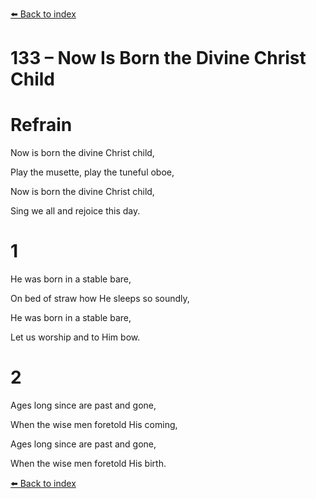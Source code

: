 [⬅️ Back to index](../README.md)

# 133 – Now Is Born the Divine Christ Child





# Refrain

Now is born the divine Christ child,

Play the musette, play the tuneful oboe,

Now is born the divine Christ child,

Sing we all and rejoice this day.



# 1

He was born in a stable bare,

On bed of straw how He sleeps so soundly,

He was born in a stable bare,

Let us worship and to Him bow.



# 2

Ages long since are past and gone,

When the wise men foretold His coming,

Ages long since are past and gone,

When the wise men foretold His birth.

[⬅️ Back to index](../README.md)
